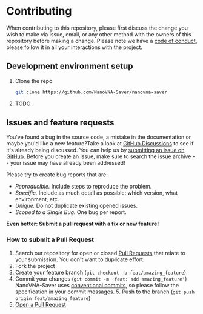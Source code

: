 Contributing
============

When contributing to this repository, please first discuss the change you wish
to make via issue, email, or any other method with the owners of this
repository before making a change.
Please note we have a [code of conduct](CODE_OF_CONDUCT.md), please follow it
in all your interactions with the project.

 Development environment setup
------------------------------

1. Clone the repo

   ```sh
   git clone https://github.com/NanoVNA-Saver/nanovna-saver
   ```

2. TODO

## Issues and feature requests

You've found a bug in the source code, a mistake in the documentation or maybe
you'd like a new feature?Take a look at [GitHub
Discussions](https://github.com/NanoVNA-Saver/nanovna-saver/discussions) to see
if it's already being discussed.  You can help us by [submitting an issue on
GitHub](https://github.com/NanoVNA-Saver/nanovna-saver/issues). Before you
create an issue, make sure to search the issue archive -- your issue may have
already been addressed!

Please try to create bug reports that are:

- _Reproducible._ Include steps to reproduce the problem.
- _Specific._ Include as much detail as possible: which version, what environment, etc.
- _Unique._ Do not duplicate existing opened issues.
- _Scoped to a Single Bug._ One bug per report.

**Even better: Submit a pull request with a fix or new feature!**

### How to submit a Pull Request

1. Search our repository for open or closed
   [Pull Requests](https://github.com/NanoVNA-Saver/nanovna-saver/pulls)
   that relate to your submission. You don't want to duplicate effort.
2. Fork the project
3. Create your feature branch (`git checkout -b feat/amazing_feature`)
4. Commit your changes (`git commit -m 'feat: add amazing_feature'`)
   NanoVNA-Saver uses [conventional commits](https://www.conventionalcommits.org),
   so please follow the specification in your commit messages.  5. Push to the
   branch (`git push origin feat/amazing_feature`)
6. [Open a Pull Request](https://github.com/NanoVNA-Saver/nanovna-saver/compare?expand=1)
